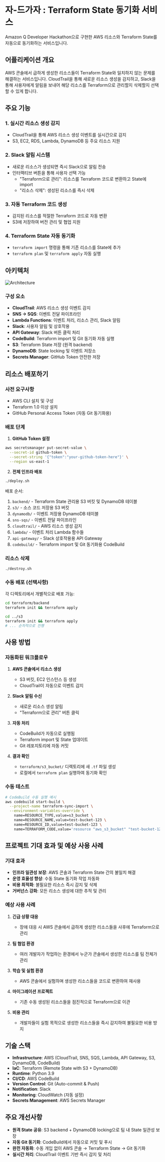 # 자-드가자 : Terraform State 동기화 서비스

Amazon Q Developer Hackathon으로 구현한 AWS 리소스와 Terraform State를 자동으로 동기화하는 서비스입니다.

## 어플리케이션 개요

AWS 콘솔에서 급하게 생성한 리소스들이 Terraform State와 일치하지 않는 문제를 해결하는 서비스입니다. CloudTrail을 통해 새로운 리소스 생성을 감지하고, Slack을 통해 사용자에게 알림을 보내어 해당 리소스를 Terraform으로 관리할지 삭제할지 선택할 수 있게 합니다.

## 주요 기능

### 1. 실시간 리소스 생성 감지
- CloudTrail을 통해 AWS 리소스 생성 이벤트를 실시간으로 감지
- S3, EC2, RDS, Lambda, DynamoDB 등 주요 리소스 지원

### 2. Slack 알림 시스템
- 새로운 리소스가 생성되면 즉시 Slack으로 알림 전송
- 인터랙티브 버튼을 통해 사용자 선택 가능
  - "Terraform으로 관리": 리소스를 Terraform 코드로 변환하고 State에 import
  - "리소스 삭제": 생성된 리소스를 즉시 삭제

### 3. 자동 Terraform 코드 생성
- 감지된 리소스를 적절한 Terraform 코드로 자동 변환
- S3에 저장하여 버전 관리 및 협업 지원

### 4. Terraform State 자동 동기화
- `terraform import` 명령을 통해 기존 리소스를 State에 추가
- `terraform plan` 및 `terraform apply` 자동 실행

## 아키텍처

![Architecture](generated-diagrams/terraform-sync-architecture.png)

### 구성 요소
- **CloudTrail**: AWS 리소스 생성 이벤트 감지
- **SNS → SQS**: 이벤트 전달 파이프라인
- **Lambda Functions**: 이벤트 처리, 리소스 관리, Slack 알림
- **Slack**: 사용자 알림 및 상호작용
- **API Gateway**: Slack 버튼 클릭 처리
- **CodeBuild**: Terraform import 및 Git 동기화 자동 실행
- **S3**: Terraform State 저장 (원격 backend)
- **DynamoDB**: State locking 및 이벤트 저장소
- **Secrets Manager**: GitHub Token 안전한 저장

## 리소스 배포하기

### 사전 요구사항
- AWS CLI 설치 및 구성
- Terraform 1.0 이상 설치
- GitHub Personal Access Token (자동 Git 동기화용)

### 배포 단계

1. **GitHub Token 설정**
```bash
aws secretsmanager put-secret-value \
  --secret-id github-token \
  --secret-string '{"token":"your-github-token-here"}' \
  --region us-east-1
```

2. **전체 인프라 배포**
```bash
./deploy.sh
```

배포 순서:
1. `backend/` - Terraform State 관리용 S3 버킷 및 DynamoDB 테이블
2. `s3/` - 소스 코드 저장용 S3 버킷
3. `dynamodb/` - 이벤트 저장용 DynamoDB 테이블
4. `sns-sqs/` - 이벤트 전달 파이프라인
5. `cloudtrail/` - AWS 리소스 생성 감지
6. `lambda/` - 이벤트 처리 Lambda 함수들
7. `api-gateway/` - Slack 상호작용용 API Gateway
8. `codebuild/` - Terraform import 및 Git 동기화용 CodeBuild

### 리소스 삭제
```bash
./destroy.sh
```

### 수동 배포 (선택사항)
각 디렉토리에서 개별적으로 배포 가능:
```bash
cd terraform/backend
terraform init && terraform apply

cd ../s3
terraform init && terraform apply
# ... 순차적으로 진행
```

## 사용 방법

### 자동화된 워크플로우

1. **AWS 콘솔에서 리소스 생성**
   - S3 버킷, EC2 인스턴스 등 생성
   - CloudTrail이 자동으로 이벤트 감지

2. **Slack 알림 수신**
   - 새로운 리소스 생성 알림
   - "Terraform으로 관리" 버튼 클릭

3. **자동 처리**
   - CodeBuild가 자동으로 실행됨
   - Terraform import 및 State 업데이트
   - Git 레포지토리에 자동 커밋

4. **결과 확인**
   - `terraform/s3_bucket/` 디렉토리에 새 `.tf` 파일 생성
   - 로컬에서 `terraform plan` 실행하여 동기화 확인

### 수동 테스트

```bash
# CodeBuild 수동 실행 예시
aws codebuild start-build \
  --project-name terraform-sync-import \
  --environment-variables-override \
    name=RESOURCE_TYPE,value=s3_bucket \
    name=RESOURCE_NAME,value=test-bucket-123 \
    name=RESOURCE_ID,value=test-bucket-123 \
    name=TERRAFORM_CODE,value='resource "aws_s3_bucket" "test-bucket-123" { bucket = "test-bucket-123" }'
```

## 프로젝트 기대 효과 및 예상 사용 사례

### 기대 효과
- **인프라 일관성 보장**: AWS 콘솔과 Terraform State 간의 불일치 해결
- **운영 효율성 향상**: 수동 State 동기화 작업 자동화
- **비용 최적화**: 불필요한 리소스 즉시 감지 및 삭제
- **거버넌스 강화**: 모든 리소스 생성에 대한 추적 및 관리

### 예상 사용 사례

1. **긴급 상황 대응**
   - 장애 대응 시 AWS 콘솔에서 급하게 생성한 리소스들을 사후에 Terraform으로 관리

2. **팀 협업 환경**
   - 여러 개발자가 작업하는 환경에서 누군가 콘솔에서 생성한 리소스를 팀 전체가 관리

3. **학습 및 실험 환경**
   - AWS 콘솔에서 실험하며 생성한 리소스들을 코드로 변환하여 재사용

4. **마이그레이션 프로젝트**
   - 기존 수동 생성된 리소스들을 점진적으로 Terraform으로 이관

5. **비용 관리**
   - 개발자들이 실험 목적으로 생성한 리소스들을 즉시 감지하여 불필요한 비용 방지

## 기술 스택
- **Infrastructure**: AWS (CloudTrail, SNS, SQS, Lambda, API Gateway, S3, DynamoDB, CodeBuild)
- **IaC**: Terraform (Remote State with S3 + DynamoDB)
- **Runtime**: Python 3.9
- **CI/CD**: AWS CodeBuild
- **Version Control**: Git (Auto-commit & Push)
- **Notification**: Slack
- **Monitoring**: CloudWatch (자동 설정)
- **Secrets Management**: AWS Secrets Manager

## 주요 개선사항

- **원격 State 공유**: S3 backend + DynamoDB locking으로 팀 내 State 일관성 보장
- **자동 Git 동기화**: CodeBuild에서 자동으로 커밋 및 푸시
- **완전 자동화**: 수동 개입 없이 AWS 콘솔 → Terraform State → Git 동기화
- **실시간 처리**: CloudTrail 이벤트 기반 즉시 감지 및 처리
